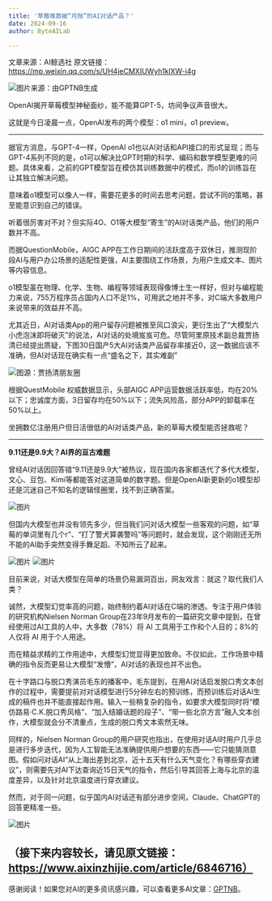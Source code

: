 ```yaml
---
title: '草莓难救被“月抛”的AI对话产品？'
date: 2024-09-16
author: ByteAILab

---
```


文章来源：AI鲸选社
原文链接：https://mp.weixin.qq.com/s/UH4jeCMXIUWyh1klXW-i4g

![图片来源：由GPTNB生成](http://www.jesonc.com/upload/8FD7B96F5E34993C64020C0DB54F4C00/1726282959013/FsF30qFYJTLgpS87gwy6aKl4H8TI.png)

OpenAI揭开草莓模型神秘面纱，能不能算GPT-5，坊间争议声音很大。

这就是今日凌晨一点，OpenAI发布的两个模型：o1 mini，o1 preview。

---


据官方消息，与GPT-4一样，OpenAI o1也以AI对话和API接口的形式呈现；而与GPT-4系列不同的是，o1可以解决比GPT时期的科学、编码和数学模型更难的问题。具体来看，之前的GPT模型旨在模仿其训练数据中的模式，而o1的训练旨在让其独立解决问题。

意味着o1模型可以像人一样，需要花更多的时间去思考问题，尝试不同的策略，甚至能意识到自己的错误。

听着很厉害对不对？但实际4O、O1等大模型“寄生”的AI对话类产品，他们的用户数并不高。

而据QuestionMobile，AIGC APP在工作日期间的活跃度高于双休日，推测现阶段AI与用户办公场景的适配性更强，AI主要围绕工作场景，为用户生成文本、图片等内容信息。

o1模型虽在物理、化学、生物、编程等领域表现得像博士生一样好，但对与编程能力来说，755万程序员占国内人口不足1%，可用武之地并不多，对C端大多数用户来说带来的效益并不高。

尤其近日，AI对话类App的用户留存问题被推至风口浪尖，更衍生出了“大模型六小虎泡沫即将破灭”的说法，AI对话的处境岌岌可危。尽管阿里原技术副总裁贾扬清已经提出质疑，下图30日国产5大AI对话类产品留存率接近0，这一数据应该不准确，但AI对话现在确实有一点“盛名之下，其实难副”

![图源：贾扬清朋友圈](http://www.jesonc.com/FnDv2oruAMtyxrFHQ9ZefxIb_gGy)

根据QuestMobile 权威数据显示，头部AIGC APP运营数据活跃率低，均在20%以下；忠诚度方面，3日留存均在50%以下；流失风险高，部分APP的卸载率在50%以上。

坐拥数亿注册用户但日活很低的AI对话类产品，新的草莓大模型能否拯救呢？

---

**9.11还是9.9大？AI界的亘古难题**

曾经AI对话因回答错“9.11还是9.9大”被热议，现在国内各家都迭代了多代大模型，文心、豆包、Kimi等都能答对这道简单的数字题。但是OpenAI新更新的o1模型却还是沉迷自己不知名的逻辑怪圈里，找不到正确答案。

![图片](http://www.jesonc.com/FjPK-BxKdPtHXJ4kA405e9ah0FWI)

但国内大模型也并没有领先多少，但当我们问对话大模型一些客观的问题，如“草莓的单词里有几个r”、“打了警犬算袭警吗”等问题时，就会发现，这个刚刚还无所不能的AI助手突然变得手舞足蹈、不知所云了起来。

![图片](http://www.jesonc.com/FkQ0MGX5d6oD4yydpEpm3_X99M8s)
![图片](http://www.jesonc.com/FpkMm6xvRLMGSIzM0UWvcXEDEcM7)

目前来说，对话大模型在简单的场景仍易漏洞百出，网友戏言：就这？取代我们人类？

诚然，大模型幻觉率高的问题，始终制约着AI对话在C端的渗透。专注于用户体验的研究机构Nielsen Norman Group在23年9月发布的一篇研究文章中提到，在曾经使用过AI工具的人中，大多数（78%）将 AI 工具用于工作和个人目的；8%的人仅将 AI 用于个人用途。

而在精益求精的工作用途中，大模型幻觉显得更加致命。不仅如此，工作场景中精确的指令反而更易让大模型“发懵”，AI对话的表现也并不出色。

在十字路口与脱口秀演员毛东的播客中，毛东提到，在用AI对话启发脱口秀文本创作的过程中，需要提前对对话模型进行5分钟左右的预训练，而预训练后对话AI生成的稿件也并不能直接起作用。输入一些稍复杂的指令，如要求大模型同时将“模仿路易·C.K.脱口秀风格”、“加入结婚话题的段子”、“带一些北京方言”融入文本创作，大模型就会分不清重点，生成的脱口秀文本索然无味。

同样的，Nielsen Norman Group的用户研究也指出，在使用对话AI时用户几乎总是进行多步迭代，因为人工智能无法准确提供用户想要的东西——它只能猜测意图。假如问对话AI“从上海出差到北京，近十五天有什么天气变化？有哪些穿衣建议”，则需要先对AI下达查询近15日天气的指令，然后引导其回答上海与北京的温度差异，以及针对北京温度进行穿衣建议。

然而，对于同一问题，似乎国内AI对话还有部分进步空间，Claude、ChatGPT的回答更精准一些。

![图片](http://www.jesonc.com/FgiR4C4cvjbxM9uWlINgiBzZeyVU)

（接下来内容较长，请见原文链接：https://www.aixinzhijie.com/article/6846716）
---
感谢阅读！如果您对AI的更多资讯感兴趣，可以查看更多AI文章：[GPTNB](https://gptnb.com)。